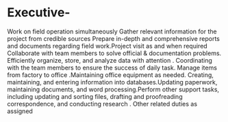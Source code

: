 # Executive-
Work on field operation simultaneously 
Gather relevant information for the project from credible sources 
Prepare in-depth and comprehensive reports and documents regarding field work.Project visit as and when required
Collaborate with team members to solve official &amp; documentation problems.
Efficiently organize, store, and analyze data with attention .
Coordinating with the team members to ensure the success of daily task.
Manage items from factory to office .Maintaining office equipment as needed.
Creating, maintaining, and entering information into databases.Updating paperwork, maintaining documents, and word processing.Perform other support tasks, including updating and sorting files, drafting and proofreading correspondence, and conducting research .
Other related duties as assigned
